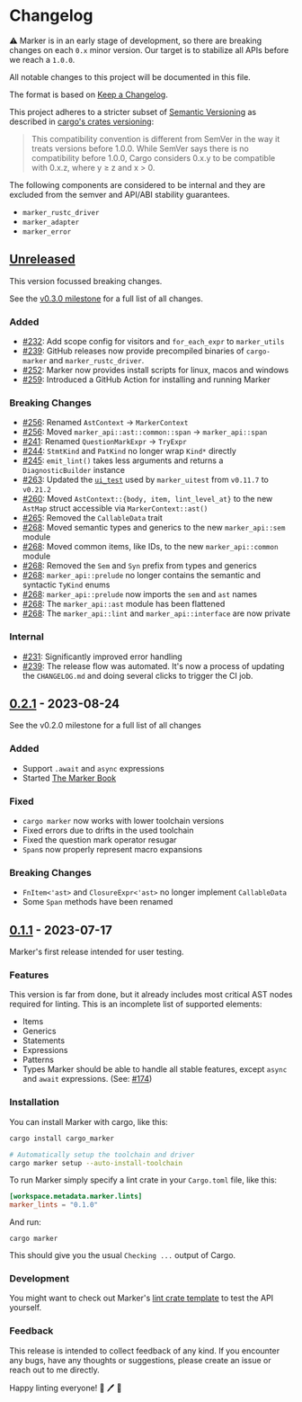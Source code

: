 [Unreleased]: https://github.com/rust-marker/marker/compare/v0.2.1...HEAD
[0.2.1]: https://github.com/rust-marker/marker/releases/tag/v0.2.1
[0.1.1]: https://github.com/rust-marker/marker/releases/tag/v0.1.1


# Changelog

⚠️ Marker is in an early stage of development, so there are breaking changes on each `0.x` minor version. Our target is to stabilize all APIs before we reach a `1.0.0`.

All notable changes to this project will be documented in this file.

The format is based on [Keep a Changelog](https://keepachangelog.com/en/1.0.0/).

This project adheres to a stricter subset of [Semantic Versioning](https://semver.org/spec/v2.0.0.html) as described in [cargo's crates versioning](https://doc.rust-lang.org/cargo/reference/specifying-dependencies.html#specifying-dependencies-from-cratesio):

> This compatibility convention is different from SemVer in the way it treats versions before 1.0.0. While SemVer says there is no compatibility before 1.0.0, Cargo considers 0.x.y to be compatible with 0.x.z, where y ≥ z and x > 0.

The following components are considered to be internal and they are excluded from the semver and API/ABI stability guarantees.

- `marker_rustc_driver`
- `marker_adapter`
- `marker_error`

## [Unreleased]

This version focussed breaking changes.

See the [v0.3.0 milestone] for a full list of all changes.

[v0.3.0 milestone]: https://github.com/rust-marker/marker/milestone/3?closed=1
[#231]: https://github.com/rust-marker/marker/pull/231
[#232]: https://github.com/rust-marker/marker/pull/232
[#239]: https://github.com/rust-marker/marker/pull/239
[#241]: https://github.com/rust-marker/marker/pull/241
[#244]: https://github.com/rust-marker/marker/pull/244
[#245]: https://github.com/rust-marker/marker/pull/245
[#252]: https://github.com/rust-marker/marker/pull/252
[#256]: https://github.com/rust-marker/marker/pull/256
[#259]: https://github.com/rust-marker/marker/pull/259
[#260]: https://github.com/rust-marker/marker/pull/260
[#263]: https://github.com/rust-marker/marker/pull/263
[#265]: https://github.com/rust-marker/marker/pull/265
[#268]: https://github.com/rust-marker/marker/pull/268

### Added
- [#232]: Add scope config for visitors and `for_each_expr` to `marker_utils`
- [#239]: GitHub releases now provide precompiled binaries of `cargo-marker` and `marker_rustc_driver`.
- [#252]: Marker now provides install scripts for linux, macos and windows
- [#259]: Introduced a GitHub Action for installing and running Marker

### Breaking Changes
- [#256]: Renamed `AstContext` -> `MarkerContext`
- [#256]: Moved `marker_api::ast::common::span` -> `marker_api::span`
- [#241]: Renamed `QuestionMarkExpr` -> `TryExpr`
- [#244]: `StmtKind` and `PatKind` no longer wrap `Kind*` directly
- [#245]: `emit_lint()` takes less arguments and returns a `DiagnosticBuilder` instance
- [#263]: Updated the [`ui_test`](https://crates.io/crates/ui_test) used by `marker_uitest` from `v0.11.7` to `v0.21.2`
- [#260]: Moved `AstContext::{body, item, lint_level_at}` to the new `AstMap` struct accessible via `MarkerContext::ast()`
- [#265]: Removed the `CallableData` trait
- [#268]: Moved semantic types and generics to the new `marker_api::sem` module
- [#268]: Moved common items, like IDs, to the new `marker_api::common` module
- [#268]: Removed the `Sem` and `Syn` prefix from types and generics
- [#268]: `marker_api::prelude` no longer contains the semantic and syntactic `TyKind` enums
- [#268]: `marker_api::prelude` now imports the `sem` and `ast` names
- [#268]: The `marker_api::ast` module has been flattened
- [#268]: The `marker_api::lint` and `marker_api::interface` are now private

### Internal

- [#231]: Significantly improved error handling
- [#239]: The release flow was automated. It's now a process of updating the `CHANGELOG.md` and doing several clicks to trigger the CI job.

## [0.2.1] - 2023-08-24

See the v0.2.0 milestone for a full list of all changes

### Added
- Support `.await` and `async` expressions
- Started [The Marker Book](https://rust-marker.github.io/marker/book/)

### Fixed

- `cargo marker` now works with lower toolchain versions
- Fixed errors due to drifts in the used toolchain
- Fixed the question mark operator resugar
- `Span`s now properly represent macro expansions

### Breaking Changes
- `FnItem<'ast>` and `ClosureExpr<'ast>` no longer implement `CallableData`
- Some `Span` methods have been renamed


## [0.1.1] - 2023-07-17

[#174]: https://github.com/rust-marker/marker/issues/174

Marker's first release intended for user testing.

### Features
This version is far from done, but it already includes most critical AST nodes required for linting. This is an incomplete list of supported elements:

- Items
- Generics
- Statements
- Expressions
- Patterns
- Types
Marker should be able to handle all stable features, except `async` and `await` expressions. (See: [#174])

### Installation
You can install Marker with cargo, like this:

```bash
cargo install cargo_marker

# Automatically setup the toolchain and driver
cargo marker setup --auto-install-toolchain
```

To run Marker simply specify a lint crate in your `Cargo.toml` file, like this:

```toml
[workspace.metadata.marker.lints]
marker_lints = "0.1.0"
```

And run:

```
cargo marker
```

This should give you the usual `Checking ...` output of Cargo.

### Development
You might want to check out Marker's [lint crate template](https://github.com/rust-marker/lint-crate-template) to test the API yourself.

### Feedback
This release is intended to collect feedback of any kind. If you encounter any bugs, have any thoughts or suggestions, please create an issue or reach out to me directly.

Happy linting everyone! 🦀 🖊️ 🎉
